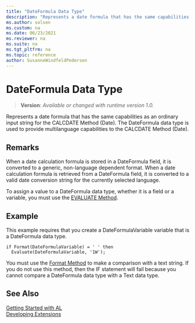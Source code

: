 ```yaml
---
title: "DateFormula Data Type"
description: "Represents a date formula that has the same capabilities as an ordinary input string for the CALCDATE Method (Date)."
ms.author: solsen
ms.custom: na
ms.date: 06/23/2021
ms.reviewer: na
ms.suite: na
ms.tgt_pltfrm: na
ms.topic: reference
author: SusanneWindfeldPedersen
---
```

[//]: # (START>DO_NOT_EDIT)
[//]: # (IMPORTANT:Do not edit any of the content between here and the END>DO_NOT_EDIT.)
[//]: # (Any modifications should be made in the .xml files in the ModernDev repo.)
# DateFormula Data Type
> **Version**: _Available or changed with runtime version 1.0._

Represents a date formula that has the same capabilities as an ordinary input string for the CALCDATE Method (Date). The DateFormula data type is used to provide multilanguage capabilities to the CALCDATE Method (Date).




[//]: # (IMPORTANT: END>DO_NOT_EDIT)

## Remarks

When a date calculation formula is stored in a DateFormula field, it is converted to a generic, non-language dependent format. When a date calculation formula is retrieved from a DateFormula field, it is converted to a valid date conversion string for the currently selected language.  

To assign a value to a DateFormula data type, whether it is a field or a variable, you must use the [EVALUATE Method](../system/system-evaluate-method.md).  
 
## Example  

This example requires that you create a DateFormulaVariable variable that is a DateFormula data type.  

```al
if Format(DateFormulaVariable) = ' ' then  
  Evaluate(DateFormulaVariable, '1W');  
```  

You must use the [Format Method](../system/system-format-joker-integer-string-method.md) to make a comparison with a text string. If you do not use this method, then the IF statement will fail because you cannot compare a DateFormula data type with a Text data type.  

## See Also

[Getting Started with AL](../../devenv-get-started.md)  
[Developing Extensions](../../devenv-dev-overview.md)  